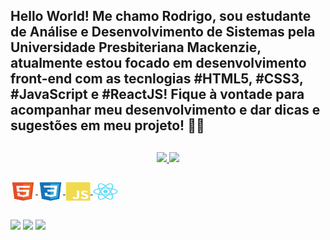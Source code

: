 ## Hello World! Me chamo Rodrigo, sou estudante de Análise e Desenvolvimento de Sistemas pela Universidade Presbiteriana Mackenzie, atualmente estou focado em desenvolvimento front-end com as tecnlogias #HTML5, #CSS3, #JavaScript e #ReactJS! Fique à vontade para acompanhar meu desenvolvimento e dar dicas e sugestões em meu projeto! 👋😁

##  

<div align="center">
  <a href="https://github.com/RodrigoBSouza">
  <img height="180em" src="https://github-readme-stats.vercel.app/api?username=rodrigobsouza&show_icons=true&theme=dark&include_all_commits=true&count_private=true"/>
  <img height="180em" src="https://github-readme-stats.vercel.app/api/top-langs/?username=rodrigobsouza&layout=compact&langs_count=7&theme=dark"/>
</div>

##  
  
<img align="center" alt="HTML" height="30" width="40" src="https://raw.githubusercontent.com/devicons/devicon/master/icons/html5/html5-original.svg">  <img align="center" alt="CSS" height="30" width="40" src="https://raw.githubusercontent.com/devicons/devicon/master/icons/css3/css3-original.svg">  <img align="center" alt="JS" height="30" width="40" src="https://raw.githubusercontent.com/devicons/devicon/master/icons/javascript/javascript-plain.svg">  <img align="center" alt="Reactjs" height="30" width="40" src="https://github.com/devicons/devicon/blob/master/icons/react/react-original.svg">  


##
  
<div> 
  <a href="https://www.linkedin.com/in/rodrigo-b-souza/" target="_blank"><img src="https://img.shields.io/badge/-LinkedIn-%230077B5?style=for-the-badge&logo=linkedin&logoColor=white" target="_blank"></a> 
  <a href = "mailto:rodrigbsouza@gmail.com"><img src="https://img.shields.io/badge/-Gmail-%23333?style=for-the-badge&logo=gmail&logoColor=white" target="_blank"></a>
  <a href="https://www.instagram.com/rodrigo.bsouza/" target="_blank"><img src="https://img.shields.io/badge/-Instagram-%23E4405F?style=for-the-badge&logo=instagram&logoColor=white" target="_blank"></a>
</div>
